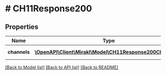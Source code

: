 # # CH11Response200

## Properties

Name | Type | Description | Notes
------------ | ------------- | ------------- | -------------
**channels** | [**\OpenAPI\Client\Mirakl\Model\CH11Response200Channels[]**](CH11Response200Channels.md) | List of channels | [optional]

[[Back to Model list]](../../README.md#models) [[Back to API list]](../../README.md#endpoints) [[Back to README]](../../README.md)
